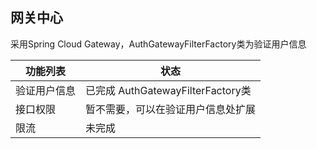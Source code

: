 ## 网关中心
采用Spring Cloud Gateway，AuthGatewayFilterFactory类为验证用户信息
<br>

| 功能列表                                 | 状态                                                  |
| --------------------------------------- | --------------------------------------- |
| 验证用户信息 | 已完成 AuthGatewayFilterFactory类 |
| 接口权限 | 暂不需要，可以在验证用户信息处扩展 |
| 限流 | 未完成 |
